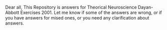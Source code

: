 Dear all,
This Repository is answers for Theorical Neuroscience Dayan-Abbott Exercises 2001.
Let me know if some of the answers are wrong, or if you have answers for mised ones, or you need any clarification about answers.